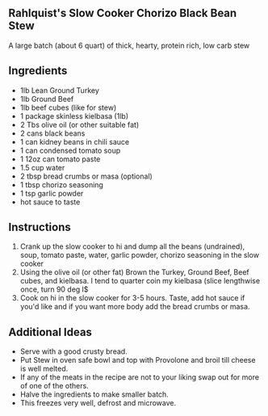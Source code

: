 ## Rahlquist's Slow Cooker Chorizo Black Bean Stew

A large batch (about 6 quart) of thick, hearty, protein rich, low carb stew

## Ingredients

* 1lb Lean Ground Turkey
* 1lb Ground Beef
* 1lb beef cubes (like for stew)
* 1 package skinless kielbasa (1lb)
* 2 Tbs olive oil (or other suitable fat)
* 2 cans black beans
* 1 can kidney beans in chili sauce
* 1 can condensed tomato soup
* 1 12oz can tomato paste
* 1.5 cup water
* 2 tbsp bread crumbs or masa (optional)
* 1 tbsp chorizo seasoning
* 1 tsp garlic powder
* hot sauce to taste

## Instructions

1. Crank up the slow cooker to hi and dump all the beans (undrained), soup, tomato paste, water, garlic powder, chorizo seasoning in the slow cooker
2. Using the olive oil (or other fat) Brown the Turkey, Ground Beef, Beef cubes, and kielbasa. I tend to quarter coin my kielbasa (slice lengthwise once, turn 90 deg l$
3. Cook on hi in the slow cooker for 3-5 hours. Taste, add hot sauce if you'd like and if you want more body add the bread crumbs or masa.

## Additional Ideas

* Serve with a good crusty bread.
* Put Stew in oven safe bowl and top with Provolone and broil till cheese is well melted.
* If any of the meats in the recipe are not to your liking swap out for more of one of the others.
* Halve the ingredients to make smaller batch.
* This freezes very well, defrost and microwave.


